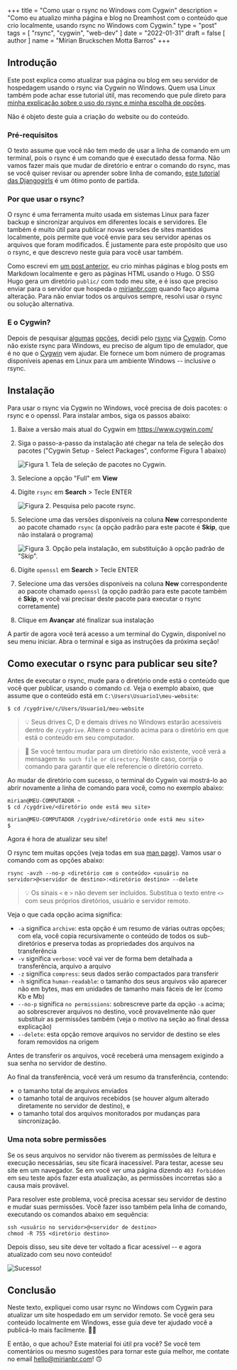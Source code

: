 +++
title = "Como usar o rsync no Windows com Cygwin"
description = "Como eu atualizo minha página e blog no Dreamhost com o conteúdo que crio localmente, usando rsync no Windows com Cygwin."
type = "post"
tags = [
    "rsync",
    "cygwin",
    "web-dev"
]
date = "2022-01-31"
draft = false
[ author ]
  name = "Mírian Bruckschen Motta Barros"
+++

## Introdução

Este post explica como atualizar sua página ou blog em seu servidor de hospedagem usando o rsync via Cygwin no Windows.  Quem usa Linux também pode achar esse tutorial útil, mas recomendo que pule direto para [minha explicação sobre o uso do rsync e minha escolha de opções](#como-executar-o-rsync-para-publicar-seu-site).

Não é objeto deste guia a criação do website ou do conteúdo.

### Pré-requisitos

O texto assume que você não tem medo de usar a linha de comando em um terminal, pois o rsync é um comando que é executado dessa forma.  Não vamos fazer mais que mudar de diretório e entrar o comando do rsync, mas se você quiser revisar ou aprender sobre linha de comando, [este tutorial das Djangogirls](https://tutorial.djangogirls.org/pt/intro_to_command_line/) é um ótimo ponto de partida.

### Por que usar o rsync?

O rsync é uma ferramenta muito usada em sistemas Linux para fazer backup e sincronizar arquivos em diferentes locais e servidores.  Ele também é muito útil para publicar novas versões de sites mantidos localmente, pois permite que você envie para seu servidor apenas os arquivos que foram modificados.  É justamente para este propósito que uso o rsync, e que descrevo neste guia para você usar também.

Como escrevi em [um post anterior](2022-01-27-hugo_ssg_tutorial-ptbr), eu crio minhas páginas e blog posts em Markdown localmente e gero as páginas HTML usando o Hugo.  O SSG Hugo gera um diretório `public/` com todo meu site, e é isso que preciso enviar para o servidor que hospeda o [mirianbr.com](https://mirianbr.com) quando faço alguma alteração.  Para não enviar todos os arquivos sempre, resolvi usar o rsync ou solução alternativa.

### E o Cygwin?

Depois de pesquisar [algumas](https://www.ubackup.com/windows-10/rsync-windows-10-1021.html) [opções](https://rdiff-backup.net/), decidi pelo [rsync](https://rsync.samba.org/) via [Cygwin](https://www.cygwin.com/).  Como não existe rsync para Windows, eu preciso de algum tipo de emulador, que é no que o [Cygwin](https://www.cygwin.com/) vem ajudar. Ele fornece um bom número de programas disponíveis apenas em Linux para um ambiente Windows -- inclusive o rsync.

## Instalação

Para usar o rsync via Cygwin no Windows, você precisa de dois pacotes: o rsync e o openssl. Para instalar ambos, siga os passos abaixo:

1. Baixe a versão mais atual do Cygwin em <https://www.cygwin.com/>
1. Siga o passo-a-passo da instalação até chegar na tela de seleção dos pacotes ("Cygwin Setup - Select Packages", conforme Figura 1 abaixo)

    ![Figura 1. Tela de seleção de pacotes no Cygwin.](/blog-images/select-packages.png)

1. Selecione a opção "Full" em **View**
1. Digite ``rsync`` em **Search** > Tecle ENTER

    ![Figura 2. Pesquisa pelo pacote rsync.](/blog-images/search-rsync.png)
1. Selecione uma das versões disponíveis na coluna **New** correspondente ao pacote chamado ``rsync`` (a opção padrão para este pacote é **Skip**, que não instalará o programa)

    ![Figura 3. Opção pela instalação, em substituição à opção padrão de "Skip".](/blog-images/install-rsync.png)

1. Digite ``openssl`` em **Search** > Tecle ENTER
1. Selecione uma das versões disponíveis na coluna **New** correspondente ao pacote chamado ``openssl`` (a opção padrão para este pacote também é **Skip**, e você vai precisar deste pacote para executar o rsync corretamente)
1. Clique em **Avançar** até finalizar sua instalação

A partir de agora você terá acesso a um terminal do Cygwin, disponível no seu menu iniciar. Abra o terminal e siga as instruções da próxima seção!

## Como executar o rsync para publicar seu site?

Antes de executar o rsync, mude para o diretório onde está o conteúdo que você quer publicar, usando o comando `cd`.  Veja o exemplo abaixo, que assume que o conteúdo está em ``C:\Users\Usuario1\meu-website``:

``$ cd /cygdrive/c/Users/Usuario1/meu-website``

> 💡 Seus drives C, D e demais drives no Windows estarão acessíveis dentro de `/cygdrive`. Altere o comando acima para o diretório em que está o conteúdo em seu computador.

> 🛑 Se você tentou mudar para um diretório não existente, você verá a mensagem ``No such file or directory``. Neste caso, corrija o comando para garantir que ele referencie o diretório correto.

Ao mudar de diretório com sucesso, o terminal do Cygwin vai mostrá-lo ao abrir novamente a linha de comando para você, como no exemplo abaixo:  

```
mirian@MEU-COMPUTADOR ~
$ cd /cygdrive/<diretório onde está meu site>

mirian@MEU-COMPUTADOR /cygdrive/<diretório onde está meu site>
$ 
```

Agora é hora de atualizar seu site!

O rsync tem muitas opções (veja todas em sua [man page](https://linux.die.net/man/1/rsync)). Vamos usar o comando com as opções abaixo:

``rsync -avzh --no-p <diretório com o conteúdo> <usuário no servidor>@<servidor de destino>:<diretório destino> --delete``

> 💡 Os sinais `<` e `>` não devem ser incluídos. Substitua o texto entre `<>` com seus próprios diretórios, usuário e servidor remoto.

Veja o que cada opção acima significa:

* ``-a`` significa ``archive``: esta opção é um resumo de várias outras opções; com ela, você copia recursivamente o conteúdo de todos os sub-diretórios e preserva todas as propriedades dos arquivos na transferência
* ``-v`` significa ``verbose``: você vai ver de forma bem detalhada a transferência, arquivo a arquivo
* ``-z`` significa ``compress``: seus dados serão compactados para transferir
* ``-h`` significa ``human-readable``: o tamanho dos seus arquivos vão aparecer não em bytes, mas em unidades de tamanho mais fáceis de ler (como Kb e Mb)
* ``--no-p`` significa ``no permissions``: sobrescreve parte da opção ``-a`` acima; ao sobrescrever arquivos no destino, você provavelmente não quer substituir as permissões também (veja o motivo na seção ao final dessa explicação)
* ``--delete``: esta opção remove arquivos no servidor de destino se eles foram removidos na origem

Antes de transferir os arquivos, você receberá uma mensagem exigindo a sua senha no servidor de destino.

Ao final da transferência, você verá um resumo da transferência, contendo:
* o tamanho total de arquivos enviados
* o tamanho total de arquivos recebidos (se houver algum alterado diretamente no servidor de destino), e 
* o tamanho total dos arquivos monitorados por mudanças para sincronização.

### Uma nota sobre permissões

Se os seus arquivos no servidor não tiverem as permissões de leitura e execução necessárias, seu site ficará inacessível.  Para testar, acesse seu site em um navegador.  Se em você ver uma página dizendo `403 Forbidden` em seu teste após fazer esta atualização, as permissões incorretas são a causa mais provável.

Para resolver este problema, você precisa acessar seu servidor de destino e mudar suas permissões. Você fazer isso também pela linha de comando, executando os comandos abaixo em sequência:

```
ssh <usuário no servidor>@<servidor de destino>
chmod -R 755 <diretório destino>
```

Depois disso, seu site deve ter voltado a ficar acessível -- e agora atualizado com seu novo conteúdo!

![Sucesso!](/blog-images/computer-presentation.jpg)

## Conclusão

Neste texto, expliquei como usar rsync no Windows com Cygwin para atualizar um site hospedado em um servidor remoto. Se você gera seu conteúdo localmente em Windows, esse guia deve ter ajudado você a publicá-lo mais facilmente. ✍🏽 

E então, o que achou? Este material foi útil pra você? Se você tem comentários ou mesmo sugestões para tornar este guia melhor, me contate no email hello@mirianbr.com! 🙃
